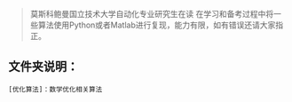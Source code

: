 >莫斯科鲍曼国立技术大学自动化专业研究生在读
>在学习和备考过程中将一些算法使用Python或者Matlab进行复现，能力有限，如有错误还请大家指正。

文件夹说明：
----
    [优化算法]：数学优化相关算法